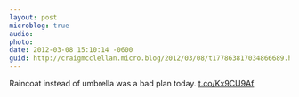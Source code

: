```yaml
---
layout: post
microblog: true
audio: 
photo: 
date: 2012-03-08 15:10:14 -0600
guid: http://craigmcclellan.micro.blog/2012/03/08/t177863817034866689.html
---
```

Raincoat instead of umbrella was a bad plan today. [t.co/Kx9CU9Af](http://t.co/Kx9CU9Af)
